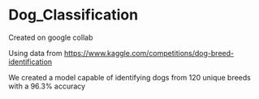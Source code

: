 # Dog_Classification
Created on google collab

Using data from https://www.kaggle.com/competitions/dog-breed-identification

We created a model capable of identifying dogs from 120 unique breeds with a 96.3% accuracy
